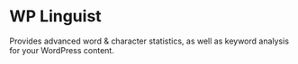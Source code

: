 WP Linguist
===========

Provides advanced word &amp; character statistics, as well as keyword analysis for your WordPress content.
